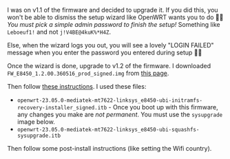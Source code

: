 I was on v1.1 of the firmware and decided to upgrade it. If you did this, you won't be able to dismiss the setup wizard like OpenWRT wants you to do 🤦‍♀️ _You must pick a simple admin password to finish the setup!_ Something like `Leboeuf1!` and not `j!V4BE@4kuK%*H4Z`.

Else, when the wizard logs you out, you will see a lovely "LOGIN FAILED" message when you enter the password you entered during setup 🤦‍♀️

Once the wizard is done, upgrade to v1.2 of the firmware. I downloaded `FW_E8450_1.2.00.360516_prod_signed.img` from [this page](https://www.linksys.com/support-article?articleNum=317332).

Then follow [these instructions](https://github.com/dangowrt/owrt-ubi-installer#installing-openwrt). I used these files:

- `openwrt-23.05.0-mediatek-mt7622-linksys_e8450-ubi-initramfs-recovery-installer_signed.itb` - Once you boot up with this firmware, any changes you make are _not permanent_. You must use the `sysupgrade` image below.
- `openwrt-23.05.0-mediatek-mt7622-linksys_e8450-ubi-squashfs-sysupgrade.itb`

Then follow some post-install instructions (like setting the Wifi country).

